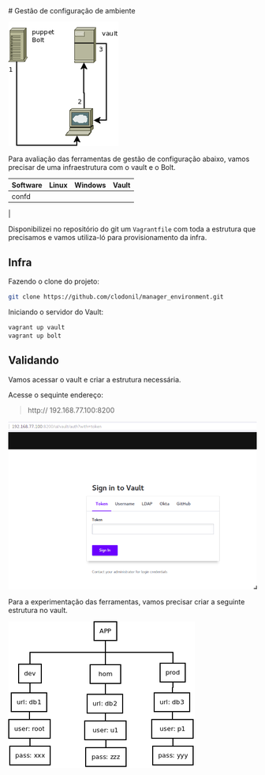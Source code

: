 <link rel="stylesheet" href="https://use.fontawesome.com/releases/v5.7.2/css/all.css" integrity="sha384-fnmOCqbTlWIlj8LyTjo7mOUStjsKC4pOpQbqyi7RrhN7udi9RwhKkMHpvLbHG9Sr" crossorigin="anonymous">
# Gestão de configuração de ambiente

![topologia](https://github.com/clodonil/manager_environment/blob/master/img/topologia.png)

Para avaliação das ferramentas de gestão de configuração abaixo, vamos precisar de uma infraestrutura com o vault e o Bolt.

| Software | Linux  | Windows | Vault |
|----------|--------------------------------|---------|-------|
|confd| <i class="fa fa-star fa-check">| <i class="fa fa-star fa-check">| <i class="fa fa-star fa-check"> ||
| 

Disponibilizei no repositório do git um `Vagrantfile` com toda a estrutura que precisamos e vamos utiliza-ló para provisionamento da infra.

## Infra
Fazendo o clone do projeto:

```bash
git clone https://github.com/clodonil/manager_environment.git
```

Iniciando o servidor do Vault:

```bash
vagrant up vault
vagrant up bolt
```

## Validando

Vamos acessar o vault e criar a estrutura necessária.

Acesse o sequinte endereço:

 > http:// 192.168.77.100:8200
 
 ![vault](https://github.com/clodonil/manager_environment/blob/master/img/vault.png)

Para a experimentação das ferramentas, vamos precisar criar a seguinte estrutura no vault.

![estrutura](https://github.com/clodonil/manager_environment/blob/master/img/confs.png)



